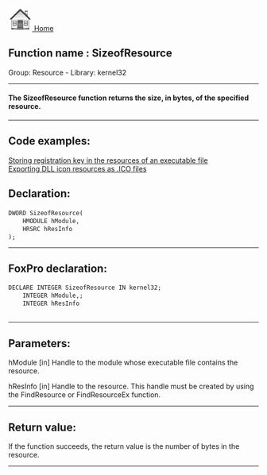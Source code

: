 [<img src="../../images/home.png"> Home ](https://github.com/VFPX/Win32API)  

## Function name : SizeofResource
Group: Resource - Library: kernel32    
***  


#### The SizeofResource function returns the size, in bytes, of the specified resource.
***  


## Code examples:
[Storing registration key in the resources of an executable file](../../samples/sample_401.md)  
[Exporting DLL icon resources as .ICO files](../../samples/sample_502.md)  

## Declaration:
```foxpro  
DWORD SizeofResource(
	HMODULE hModule,
	HRSRC hResInfo
);  
```  
***  


## FoxPro declaration:
```foxpro  
DECLARE INTEGER SizeofResource IN kernel32;
	INTEGER hModule,;
	INTEGER hResInfo
  
```  
***  


## Parameters:
hModule
[in] Handle to the module whose executable file contains the resource. 

hResInfo
[in] Handle to the resource. This handle must be created by using the FindResource or FindResourceEx function.  
***  


## Return value:
If the function succeeds, the return value is the number of bytes in the resource.  
***  

